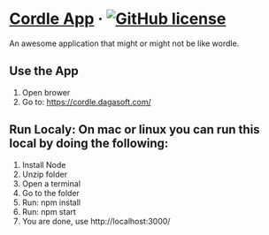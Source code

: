 # [Cordle App](https://cordle.dagasoft.com/) &middot; [![GitHub license](https://img.shields.io/badge/license-MIT-blue.svg)](https://github.com/facebook/react/blob/master/LICENSE)

An awesome application that might or might not be like wordle.

## Use the App
1. Open brower
2. Go to: https://cordle.dagasoft.com/

## Run Localy: On mac or linux you can run this local by doing the following:
1. Install Node
2. Unzip folder
3. Open a terminal
4. Go to the folder
5. Run: npm install
6. Run: npm start
7. You are done, use http://localhost:3000/
